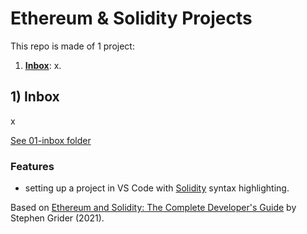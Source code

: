 # Ethereum & Solidity Projects

This repo is made of 1 project:

1. [**Inbox**](#inbox): x.

## <a name="inbox"></a> 1) Inbox

x

[See 01-inbox folder](https://github.com/solygambas/ethereum-solidity/tree/main/01-inbox)

<!-- <p align="center">
    <a href="https://github.com/solygambas/ethereum-solidity/tree/main/01-inbox">
        <img src="01-inbox/screenshot.png">
    </a>
</p> -->

### Features

- setting up a project in VS Code with [Solidity](https://marketplace.visualstudio.com/items?itemName=JuanBlanco.solidity) syntax highlighting.

Based on [Ethereum and Solidity: The Complete Developer's Guide](https://www.udemy.com/course/ethereum-and-solidity-the-complete-developers-guide/) by Stephen Grider (2021).
